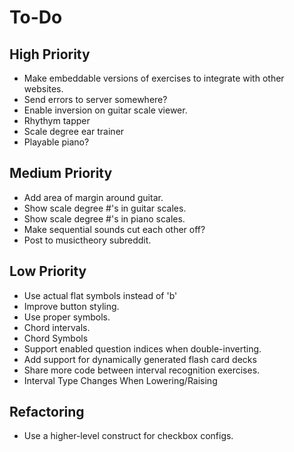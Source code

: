 # To-Do
## High Priority
* Make embeddable versions of exercises to integrate with other websites.
* Send errors to server somewhere?
* Enable inversion on guitar scale viewer.
* Rhythym tapper
* Scale degree ear trainer
* Playable piano?
## Medium Priority
* Add area of margin around guitar.
* Show scale degree #'s in guitar scales.
* Show scale degree #'s in piano scales.
* Make sequential sounds cut each other off?
* Post to musictheory subreddit.
## Low Priority
* Use actual flat symbols instead of 'b'
* Improve button styling.
* Use proper symbols.
* Chord intervals.
* Chord Symbols
* Support enabled question indices when double-inverting.
* Add support for dynamically generated flash card decks
* Share more code between interval recognition exercises.
* Interval Type Changes When Lowering/Raising
## Refactoring
* Use a higher-level construct for checkbox configs.